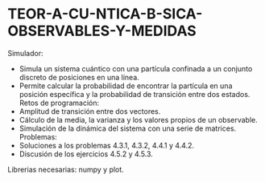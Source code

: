 # TEOR-A-CU-NTICA-B-SICA-OBSERVABLES-Y-MEDIDAS
Simulador:
- Simula un sistema cuántico con una partícula confinada a un conjunto discreto de posiciones en una línea.
- Permite calcular la probabilidad de encontrar la partícula en una posición específica y la probabilidad de transición entre dos estados.
Retos de programación:
- Amplitud de transición entre dos vectores.
- Cálculo de la media, la varianza y los valores propios de un observable.
- Simulación de la dinámica del sistema con una serie de matrices.
Problemas:
- Soluciones a los problemas 4.3.1, 4.3.2, 4.4.1 y 4.4.2.
- Discusión de los ejercicios 4.5.2 y 4.5.3.

Librerias necesarias: numpy y plot.

